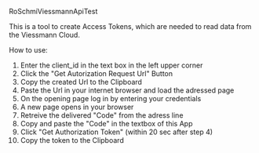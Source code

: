 RoSchmiViessmannApiTest

This is a tool to create Access Tokens, which are needed to read data from the Viessmann Cloud.

How to use:
1) Enter the client_id in the text box in the left upper corner
2) Click the "Get Autorization Request Url" Button
3) Copy the created Url to the Clipboard
4) Paste the Url in your internet browser and load the adressed page
5) On the opening page log in by entering your credentials
6) A new page opens in your browser
7) Retreive the delivered "Code" from the adress line
8) Copy and paste the "Code" in the textbox of this App
9) Click "Get Authorization Token" (within 20 sec after step 4)
10) Copy the token to the Clipboard
